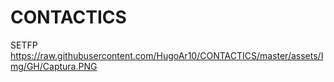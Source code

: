 # CONTACTICS
SETFP <br/>
https://raw.githubusercontent.com/HugoAr10/CONTACTICS/master/assets/Img/GH/Captura.PNG
